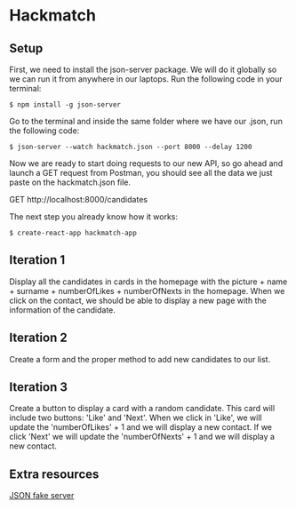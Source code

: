
# Hackmatch
##  Setup

First, we need to install the json-server package. We will do it globally so we can run it from anywhere in our laptops. Run the following code in your terminal: 

`$ npm install -g json-server`

Go to the terminal and inside the same folder where we have our .json, run the following code:

`$ json-server --watch hackmatch.json --port 8000 --delay 1200`

Now we are ready to start doing requests to our new API, so go ahead and launch a GET request from Postman, you should see all the data we just paste on the hackmatch.json file.

GET http://localhost:8000/candidates

The next step you already know how it works:

`$ create-react-app hackmatch-app`

##  Iteration 1

Display all the candidates in cards in the homepage with the picture + name + surname + numberOfLikes + numberOfNexts in the homepage. When we click on the contact, we should be able to display a new page with the information of the candidate.

## Iteration 2
Create a form and the proper method to add new candidates to our list.

## Iteration 3
Create a button to display a card with a random candidate. 
This card will include two buttons: 'Like' and 'Next'. When we click in 'Like', we will update the 'numberOfLikes' + 1 and we will display a new contact. If we click 'Next' we will update the 'numberOfNexts' + 1 and we will display a new contact.

## Extra resources
[JSON fake server](http://learn.ironhack.com/#/learning_unit/4397)